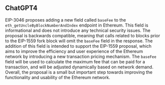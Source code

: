 ## ChatGPT4

EIP-3046 proposes adding a new field called `baseFee` to the `eth_getUncleByBlockNumberAndIndex` endpoint in Ethereum. This field is informational and does not introduce any technical security issues. The proposal is backwards compatible, meaning that calls related to blocks prior to the EIP-1559 fork block will omit the `baseFee` field in the response. The addition of this field is intended to support the EIP-1559 proposal, which aims to improve the efficiency and user experience of the Ethereum network by introducing a new transaction pricing mechanism. The `baseFee` field will be used to calculate the maximum fee that can be paid for a transaction, and will be adjusted dynamically based on network demand. Overall, the proposal is a small but important step towards improving the functionality and usability of the Ethereum network.
